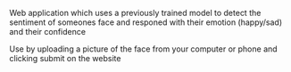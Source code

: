 Web application which uses a previously trained model to detect the sentiment of someones face and responed with their emotion (happy/sad) and their confidence

Use by uploading a picture of the face from your computer or phone and clicking submit on the website

